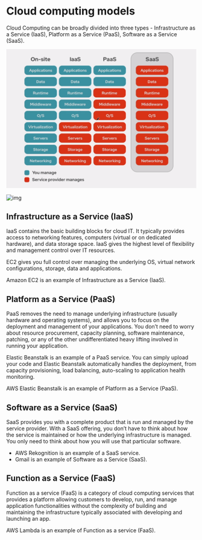 # Cloud computing models

Cloud Computing can be broadly divided into three types - Infrastructure as a Service (IaaS), Platform as a Service (PaaS), Software as a Service (SaaS).

![img0](./cloud%20types.png)

![img](https://assets-pt.media.datacumulus.com/aws-clf-pt/assets/pt1-q33-i1.jpg)

## Infrastructure as a Service (IaaS)

IaaS contains the basic building blocks for cloud IT. It typically provides access to networking features, computers (virtual or on dedicated hardware), and data storage space. IaaS gives the highest level of flexibility and management control over IT resources.

EC2 gives you full control over managing the underlying OS, virtual network configurations, storage, data and applications.

Amazon EC2 is an example of Infrastructure as a Service (IaaS).

## Platform as a Service (PaaS)

PaaS removes the need to manage underlying infrastructure (usually hardware and operating systems), and allows you to focus on the deployment and management of your applications. You don’t need to worry about resource procurement, capacity planning, software maintenance, patching, or any of the other undifferentiated heavy lifting involved in running your application.

Elastic Beanstalk is an example of a PaaS service. You can simply upload your code and Elastic Beanstalk automatically handles the deployment, from capacity provisioning, load balancing, auto-scaling to application health monitoring.

AWS Elastic Beanstalk is an example of Platform as a Service (PaaS).

## Software as a Service (SaaS)

SaaS provides you with a complete product that is run and managed by the service provider. With a SaaS offering, you don’t have to think about how the service is maintained or how the underlying infrastructure is managed. You only need to think about how you will use that particular software.

- AWS Rekognition is an example of a SaaS service.
- Gmail is an example of Software as a Service (SaaS).

## Function as a Service (FaaS)

Function as a service (FaaS) is a category of cloud computing services that provides a platform allowing customers to develop, run, and manage application functionalities without the complexity of building and maintaining the infrastructure typically associated with developing and launching an app.

AWS Lambda is an example of Function as a service (FaaS).

